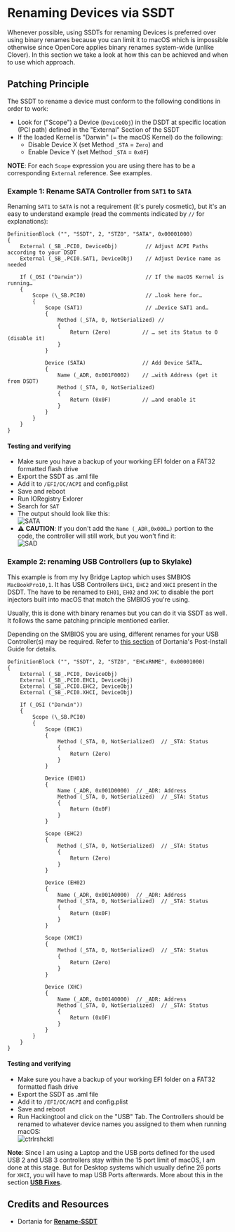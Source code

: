 # Renaming Devices via SSDT

Whenever possible, using SSDTs for renaming Devices is preferred over using binary renames because you can limit it to macOS which is impossible otherwise since OpenCore applies binary renames system-wide (unlike Clover). In this section we take a look at  how this can be achieved and when to use which approach.

## Patching Principle
The SSDT to rename a device must conform to the following conditions in order to work:

- Look for ("Scope") a Device (`DeviceObj`) in the DSDT at specific location (PCI path) defined in the "External" Section of the SSDT
- If the loaded Kernel is "Darwin" (= the macOS Kernel) do the following:
	- Disable Device X (set Method `_STA` = `Zero`) and
	- Enable Device Y (set Method `_STA` = `0x0F`)

**NOTE**: For each `Scope` expression you are using there has to be a corresponding `External` reference. See examples.

### Example 1: Rename SATA Controller from `SAT1` to `SATA`
Renaming `SAT1` to `SATA` is not a requirement (it's purely cosmetic), but it's an easy to understand example (read the comments indicated by `//` for explanations):

```asl
DefinitionBlock ("", "SSDT", 2, "STZ0", "SATA", 0x00001000)
{
    External (_SB_.PCI0, DeviceObj)         // Adjust ACPI Paths according to your DSDT
    External (_SB_.PCI0.SAT1, DeviceObj)    // Adjust Device name as needed
    
    If (_OSI ("Darwin"))                    // If the macOS Kernel is running…
    {
        Scope (\_SB.PCI0)                   // …look here for…
        {
            Scope (SAT1)                    // …Device SAT1 and…
            {
                Method (_STA, 0, NotSerialized) // 
                {
                    Return (Zero)          // … set its Status to 0 (disable it)
                }
            }

            Device (SATA)                  // Add Device SATA…
            {   
                Name (_ADR, 0x001F0002)    // …with Address (get it from DSDT)
                Method (_STA, 0, NotSerialized)
                {
                    Return (0x0F)          // …and enable it
                }
            }
        }
    }
}
```
#### Testing and verifying
- Make sure you have a backup of your working EFI folder on a FAT32 formatted flash drive
- Export the SSDT as .aml file
- Add it to `/EFI/OC/ACPI` and config.plist
- Save and reboot
- Run IORegistry Exlorer
- Search for `SAT`
- The output should look like this:</br>![SATA](https://user-images.githubusercontent.com/76865553/182600459-febd1490-585e-4a7a-9d7f-3dc966482c56.png)
- :warning: **CAUTION**: If you don't add the `Name (_ADR,0x000…)` portion to the code, the controller will still work, but you won't find it:</br>![SAD](https://user-images.githubusercontent.com/76865553/182600512-396acfb7-85da-4a40-85b4-f16cebb72cdc.png)

### Example 2: renaming USB Controllers (up to Skylake)
This example is from my Ivy Bridge Laptop which uses SMBIOS `MacBookPro10,1`. It has USB Controllers `EHC1`, `EHC2` and `XHCI` present in the DSDT. The have to be renamed to `EH01`, `EH02` and `XHC` to disable the port injectors built into macOS that match the SMBIOS you're using.

Usually, this is done with binary renames but you can do it via SSDT as well. It follows the same patching principle mentioned earlier.

Depending on the SMBIOS you are using, different renames for your USB Controller(s) may be required. Refer to [this section](https://dortania.github.io/OpenCore-Post-Install/usb/system-preparation.html#checking-what-renames-you-need) of Dortania's Post-Install Guide for details.

```asl
DefinitionBlock ("", "SSDT", 2, "STZ0", "EHCxRNME", 0x00001000)
{
    External (_SB_.PCI0, DeviceObj)
    External (_SB_.PCI0.EHC1, DeviceObj)
    External (_SB_.PCI0.EHC2, DeviceObj)
    External (_SB_.PCI0.XHCI, DeviceObj)

    If (_OSI ("Darwin"))
    {
        Scope (\_SB.PCI0)
        {
            Scope (EHC1)
            {
                Method (_STA, 0, NotSerialized)  // _STA: Status
                {
                    Return (Zero)
                }
            }

            Device (EH01)
            {
                Name (_ADR, 0x001D0000)  // _ADR: Address
                Method (_STA, 0, NotSerialized)  // _STA: Status
                {
                    Return (0x0F)
                }
            }

            Scope (EHC2)
            {
                Method (_STA, 0, NotSerialized)  // _STA: Status
                {
                    Return (Zero)
                }
            }

            Device (EH02)
            {
                Name (_ADR, 0x001A0000)  // _ADR: Address
                Method (_STA, 0, NotSerialized)  // _STA: Status
                {
                    Return (0x0F)
                }
            }

            Scope (XHCI)
            {
                Method (_STA, 0, NotSerialized)  // _STA: Status
                {
                    Return (Zero)
                }
            }

            Device (XHC)
            {
                Name (_ADR, 0x00140000)  // _ADR: Address
                Method (_STA, 0, NotSerialized)  // _STA: Status
                {
                    Return (0x0F)
                }
            }
        }
    }
}
```
#### Testing and verifying
- Make sure you have a backup of your working EFI folder on a FAT32 formatted flash drive
- Export the SSDT as .aml file
- Add it to `/EFI/OC/ACPI` and config.plist
- Save and reboot
- Run Hackingtool and click on the "USB" Tab. The Controllers should be renamed to whatever device names you assigned to them when running macOS:</br>![ctrlrshcktl](https://user-images.githubusercontent.com/76865553/183024743-b28f84c0-afa8-43b0-aa56-d23c28e9e401.png)

**Note**: Since I am using a Laptop and the USB ports defined for the used USB 2 and USB 3 controllers stay within the 15 port limit of macOS, I am done at this stage. But for Desktop systems which usually define 26 ports for `XHCI`, you will have to map USB Ports afterwards. More about this in the section [**USB Fixes**](https://github.com/5T33Z0/OC-Little-Translated/tree/main/03_USB_Fixes).

## Credits and Resources
- Dortania for [**Rename-SSDT**](https://github.com/dortania/OpenCore-Install-Guide/blob/master/extra-files/Rename-SSDT.dsl)
